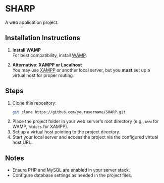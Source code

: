 # SHARP

A web application project.

## Installation Instructions

1. **Install WAMP**  
    For best compatibility, install [WAMP](https://www.wampserver.com/).

2. **Alternative: XAMPP or Localhost**  
    You may use [XAMPP](https://www.apachefriends.org/) or another local server, but you **must** set up a virtual host for proper routing.

## Steps

1. Clone this repository:
    ```bash
    git clone https://github.com/yourusername/SHARP.git
    ```
2. Place the project folder in your web server's root directory (e.g., `www` for WAMP, `htdocs` for XAMPP).
3. Set up a virtual host pointing to the project directory.
4. Start your local server and access the project via the configured virtual host URL.

## Notes

- Ensure PHP and MySQL are enabled in your server stack.
- Configure database settings as needed in the project files.
